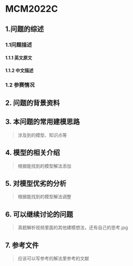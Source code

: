 # MCM2022C              

## 1.问题的综述
### 1.1问题描述 
#### 1.1.1 英文原文
#### 1.1.2 中文描述
### 1.2 参赛情况
## 2. 问题的背景资料
## 3. 本问题的常用建模思路
> 涉及到的模型、知识点等
## 4. 模型的相关介绍
> 根据能找到的模型解法添加
## 5. 对模型优劣的分析
> 根据能找到的模型解法调整
## 6. 可以继续讨论的问题
> 真题解析视频里面的其他建模想法，还有自己的思考.jpg
## 7. 参考文件
> 应该可以写参考的解法里参考的文献
<!--stackedit_data:
eyJoaXN0b3J5IjpbLTE1NTE3NjUxMTUsLTExMzQ3OTU5MjddfQ
==
-->